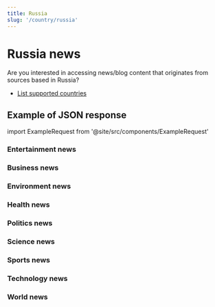 ```yaml
---
title: Russia
slug: '/country/russia'
---
```


# Russia news

Are you interested in accessing news/blog content that originates from sources based in Russia?

- [List supported countries](/get-articles/countries)

## Example of JSON response

import ExampleRequest from '@site/src/components/ExampleRequest'

### Entertainment news
<ExampleRequest url="https://api.apitube.io/v1/news/articles-demo?limit=2&category=news/Arts_and_Entertainment&country=ru"></ExampleRequest>

### Business news
<ExampleRequest url="https://api.apitube.io/v1/news/articles-demo?limit=2&category=news/Business&country=ru"></ExampleRequest>

### Environment news
<ExampleRequest url="https://api.apitube.io/v1/news/articles-demo?limit=2&category=news/Environment&country=ru"></ExampleRequest>

### Health news
<ExampleRequest url="https://api.apitube.io/v1/news/articles-demo?limit=2&category=news/Health&country=ru"></ExampleRequest>

### Politics news
<ExampleRequest url="https://api.apitube.io/v1/news/articles-demo?limit=2&category=news/Politics&country=ru"></ExampleRequest>

### Science news
<ExampleRequest url="https://api.apitube.io/v1/news/articles-demo?limit=2&category=news/Science&country=ru"></ExampleRequest>

### Sports news
<ExampleRequest url="https://api.apitube.io/v1/news/articles-demo?limit=2&category=news/Sports&country=ru"></ExampleRequest>

### Technology news
<ExampleRequest url="https://api.apitube.io/v1/news/articles-demo?limit=2&category=news/Technology&country=ru"></ExampleRequest>

### World news
<ExampleRequest url="https://api.apitube.io/v1/news/articles-demo?limit=2&category=news/World&country=ru"></ExampleRequest>

